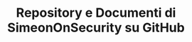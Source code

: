 ---
title: "Repository e Documenti di SimeonOnSecurity su GitHub"
description: "Esplora i nostri progetti open-source, strumenti di sicurezza e spiegazioni approfondite. Migliora le tue conoscenze e competenze in materia di sicurezza informatica e automazione con i nostri documenti di repository su GitHub."
tags: ["repository GitHub", "documenti di repository", "progetti open-source", "strumenti di sicurezza", "approfondimenti sulla sicurezza informatica", "approfondimenti sull'automazione", "tutorial di codifica", "contributi GitHub", "ricerca sulla sicurezza", "analisi del codice", "documentazione del progetto", "correzioni di bug", "miglioramenti delle funzionalità", "collaborazione della comunità", "risorse per sviluppatori", "revisioni del codice", "controllo versione", "integrazione continua", "tracciamento degli errori", "gestione del repository"]
---
